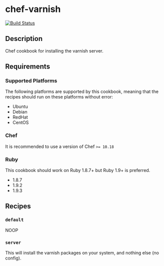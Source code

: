 # chef-varnish

[![Build Status](https://travis-ci.org/dwradcliffe/chef-varnish.png?branch=master)](https://travis-ci.org/dwradcliffe/chef-varnish)

## Description

Chef cookbook for installing the varnish server.


## Requirements

### Supported Platforms

The following platforms are supported by this cookbook, meaning that the recipes should run on these platforms without error:

* Ubuntu
* Debian
* RedHat
* CentOS

### Chef

It is recommended to use a version of Chef `>= 10.18`

### Ruby

This cookbook should work on Ruby 1.8.7+ but Ruby 1.9+ is preferred.

* 1.8.7
* 1.9.2
* 1.9.3


## Recipes

### `default`
NOOP


### `server`

This will install the varnish packages on your system, and nothing else (no config).

